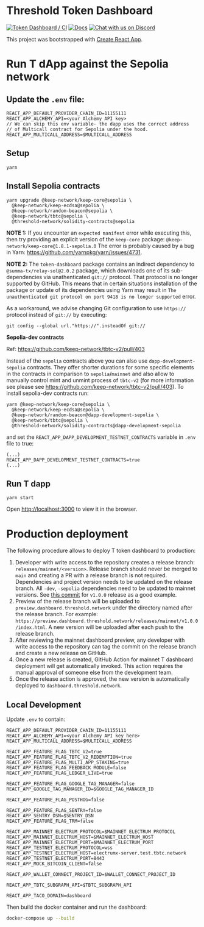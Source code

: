 # Threshold Token Dashboard

[![Token Dashboard / CI](https://github.com/threshold-network/token-dashboard/actions/workflows/dashboard-ci.yml/badge.svg?branch=main&event=push)](https://github.com/threshold-network/token-dashboard/actions/workflows/dashboard-ci.yml)
[![Docs](https://img.shields.io/badge/docs-website-green)](https://docs.threshold.network)
[![Chat with us on Discord](https://img.shields.io/badge/chat-Discord-5865f2.svg)](https://discord.gg/threshold)

This project was bootstrapped with [Create React App](https://github.com/facebook/create-react-app).

# Run T dApp against the Sepolia network

## Update the `.env` file:

```
REACT_APP_DEFAULT_PROVIDER_CHAIN_ID=11155111
REACT_APP_ALCHEMY_API=<your Alchemy API key>
// We can skip this env variable- the dapp uses the correct address
// of Multicall contract for Sepolia under the hood.
REACT_APP_MULTICALL_ADDRESS=$MULTICALL_ADDRESS
```

## Setup

`yarn`

## Install Sepolia contracts

```
yarn upgrade @keep-network/keep-core@sepolia \
  @keep-network/keep-ecdsa@sepolia \
  @keep-network/random-beacon@sepolia \
  @keep-network/tbtc@sepolia \
  @threshold-network/solidity-contracts@sepolia
```

**NOTE 1:** If you encounter an `expected manifest` error while executing this,
then try providing an explicit version of the `keep-core` package:
`@keep-network/keep-core@1.8.1-sepolia.0`
The error is probably caused by a bug in Yarn:
https://github.com/yarnpkg/yarn/issues/4731.

**NOTE 2:** The `token-dashboard` package contains an indirect dependency to
`@summa-tx/relay-sol@2.0.2` package, which downloads one of its sub-dependencies
via unathenticated `git://` protocol. That protocol is no longer supported by
GitHub. This means that in certain situations installation of the package or
update of its dependencies using Yarn may result in `The unauthenticated git protocol on port 9418 is no longer supported` error.

As a workaround, we advise changing Git configuration to use `https://` protocol
instead of `git://` by executing:

```
git config --global url."https://".insteadOf git://
```

**Sepolia-dev contracts**

Ref: https://github.com/keep-network/tbtc-v2/pull/403

Instead of the `sepolia` contracts above you can also use `dapp-development-sepolia` contracts. They offer shorter durations for some specific elements in the contracts in comparison to `sepolia`/`mainnet` and also allow to manually control mint and unmint process of `tbtc-v2` (for more information see please see https://github.com/keep-network/tbtc-v2/pull/403). To install sepolia-dev contracts run:

```
yarn @keep-network/keep-core@sepolia \
  @keep-network/keep-ecdsa@sepolia \
  @keep-network/random-beacon@dapp-development-sepolia \
  @keep-network/tbtc@sepolia \
  @threshold-network/solidity-contracts@dapp-development-sepolia
```

and set the `REACT_APP_DAPP_DEVELOPMENT_TESTNET_CONTRACTS` variable in `.env` file to true:

```
(...)
REACT_APP_DAPP_DEVELOPMENT_TESTNET_CONTRACTS=true
(...)
```

## Run T dapp

`yarn start`

Open [http://localhost:3000](http://localhost:3000) to view it in the browser.

# Production deployment

The following procedure allows to deploy T token dashboard to production:

1. Developer with write access to the repository creates a release branch:
   `releases/mainnet/<version>`. Release branch should never be merged to `main`
   and creating a PR with a release branch is not required.
   Dependencies and project version needs to be updated on the release branch.
   All `-dev`, `-sepolia` dependencies need to be updated to mainnet versions.
   See [this commit](https://github.com/threshold-network/token-dashboard/commit/5452b68886ebc514d941a087973dfa9ac3802a7e)
   for `v1.0.0` release as a good example.
2. Preview of the release branch will be uploaded to `preview.dashboard.threshold.network`
   under the directory named after the release branch. For example:
   `https://preview.dashboard.threshold.network/releases/mainnet/v1.0.0/index.html`.
   A new version will be uploaded after each push to the release branch.
3. After reviewing the mainnet dashboard preview, any developer with write
   access to the repository can tag the commit on the release branch and create
   a new release on GitHub.
4. Once a new release is created, GitHub Action for mainnet T dashboard
   deployment will get automatically invoked. This action requires the manual
   approval of someone else from the development team.
5. Once the release action is approved, the new version is automatically
   deployed to `dashboard.threshold.network`.

## Local Development

Update `.env` to contain:

```
REACT_APP_DEFAULT_PROVIDER_CHAIN_ID=11155111
REACT_APP_ALCHEMY_API=<your Alchemy API key here>
REACT_APP_MULTICALL_ADDRESS=$MULTICALL_ADDRESS

REACT_APP_FEATURE_FLAG_TBTC_V2=true
REACT_APP_FEATURE_FLAG_TBTC_V2_REDEMPTION=true
REACT_APP_FEATURE_FLAG_MULTI_APP_STAKING=true
REACT_APP_FEATURE_FLAG_FEEDBACK_MODULE=false
REACT_APP_FEATURE_FLAG_LEDGER_LIVE=true

REACT_APP_FEATURE_FLAG_GOOGLE_TAG_MANAGER=false
REACT_APP_GOOGLE_TAG_MANAGER_ID=$GOOGLE_TAG_MANAGER_ID

REACT_APP_FEATURE_FLAG_POSTHOG=false

REACT_APP_FEATURE_FLAG_SENTRY=false
REACT_APP_SENTRY_DSN=$SENTRY_DSN
REACT_APP_FEATURE_FLAG_TRM=false

REACT_APP_MAINNET_ELECTRUM_PROTOCOL=$MAINNET_ELECTRUM_PROTOCOL
REACT_APP_MAINNET_ELECTRUM_HOST=$MAINNET_ELECTRUM_HOST
REACT_APP_MAINNET_ELECTRUM_PORT=$MAINNET_ELECTRUM_PORT
REACT_APP_TESTNET_ELECTRUM_PROTOCOL=wss
REACT_APP_TESTNET_ELECTRUM_HOST=electrumx-server.test.tbtc.network
REACT_APP_TESTNET_ELECTRUM_PORT=8443
REACT_APP_MOCK_BITCOIN_CLIENT=false

REACT_APP_WALLET_CONNECT_PROJECT_ID=$WALLET_CONNECT_PROJECT_ID

REACT_APP_TBTC_SUBGRAPH_API=$TBTC_SUBGRAPH_API

REACT_APP_TACO_DOMAIN=dashboard
```

Then build the docker container and run the dashboard:

```bash
docker-compose up --build
```
